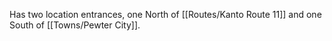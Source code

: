 Has two location entrances, one North of [[Routes/Kanto Route 11]] and one South of [[Towns/Pewter City]].